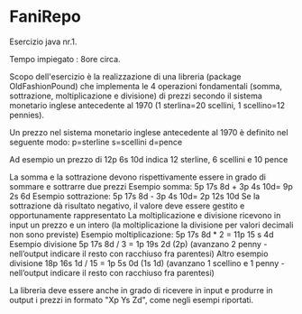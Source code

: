 # FaniRepo
Esercizio java nr.1.

Tempo impiegato : 8ore circa.


Scopo dell'esercizio è la realizzazione di una libreria (package OldFashionPound) che implementa le 4 operazioni fondamentali (somma, sottrazione, moltiplicazione e divisione) di prezzi secondo il sistema monetario inglese antecedente al 1970 (1 sterlina=20 scellini, 1 scellino=12 pennies).

Un prezzo nel sistema monetario inglese antecedente al 1970 è definito nel seguente modo:
p=sterline
s=scellini
d=pence

Ad esempio un prezzo di  12p 6s 10d indica 12 sterline, 6 scellini e 10 pence

La somma e la sottrazione devono rispettivamente essere in grado di sommare e sottrarre due prezzi
Esempio somma: 5p 17s 8d + 3p 4s 10d= 9p 2s 6d
Esempio sottrazione: 5p 17s 8d - 3p 4s 10d= 2p 12s 10d
Se la sottrazione dà risultato negativo, il valore deve essere gestito e opportunamente rappresentato 
La moltiplicazione e divisione ricevono in input un prezzo e un intero (la moltiplicazione  la divisione per valori decimali non sono previste)
Esempio moltiplicazione: 5p 17s 8d * 2 = 11p 15 s 4d
Esempio divisione 5p 17s 8d / 3 = 1p 19s 2d (2p) (avanzano 2 penny - nell’output indicare il resto con racchiuso fra parentesi)
Altro esempio divisione 18p 16s 1d / 15 = 1p 5s 0d   (1s 1d) (avanzano 1 scellino e 1 penny - nell’output indicare il resto con racchiuso fra parentesi)

La libreria deve essere anche in grado di ricevere in input e produrre in output i prezzi in formato "Xp Ys Zd", come negli esempi riportati. 

